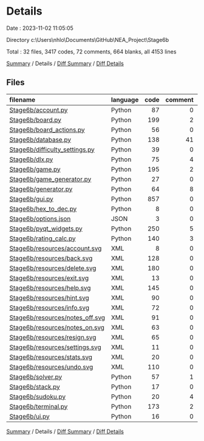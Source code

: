 # Details

Date : 2023-11-02 11:05:05

Directory c:\\Users\\nhlo\\Documents\\GitHub\\NEA_Project\\Stage6b

Total : 32 files,  3417 codes, 72 comments, 664 blanks, all 4153 lines

[Summary](results.md) / Details / [Diff Summary](diff.md) / [Diff Details](diff-details.md)

## Files
| filename | language | code | comment | blank | total |
| :--- | :--- | ---: | ---: | ---: | ---: |
| [Stage6b/account.py](/Stage6b/account.py) | Python | 87 | 0 | 24 | 111 |
| [Stage6b/board.py](/Stage6b/board.py) | Python | 199 | 2 | 63 | 264 |
| [Stage6b/board_actions.py](/Stage6b/board_actions.py) | Python | 56 | 0 | 27 | 83 |
| [Stage6b/database.py](/Stage6b/database.py) | Python | 138 | 41 | 33 | 212 |
| [Stage6b/difficulty_settings.py](/Stage6b/difficulty_settings.py) | Python | 39 | 0 | 12 | 51 |
| [Stage6b/dlx.py](/Stage6b/dlx.py) | Python | 75 | 4 | 13 | 92 |
| [Stage6b/game.py](/Stage6b/game.py) | Python | 195 | 2 | 48 | 245 |
| [Stage6b/game_generator.py](/Stage6b/game_generator.py) | Python | 27 | 0 | 9 | 36 |
| [Stage6b/generator.py](/Stage6b/generator.py) | Python | 64 | 8 | 23 | 95 |
| [Stage6b/gui.py](/Stage6b/gui.py) | Python | 857 | 0 | 261 | 1,118 |
| [Stage6b/hex_to_dec.py](/Stage6b/hex_to_dec.py) | Python | 8 | 0 | 2 | 10 |
| [Stage6b/options.json](/Stage6b/options.json) | JSON | 3 | 0 | 0 | 3 |
| [Stage6b/pyqt_widgets.py](/Stage6b/pyqt_widgets.py) | Python | 250 | 5 | 65 | 320 |
| [Stage6b/rating_calc.py](/Stage6b/rating_calc.py) | Python | 140 | 3 | 14 | 157 |
| [Stage6b/resources/account.svg](/Stage6b/resources/account.svg) | XML | 8 | 0 | 1 | 9 |
| [Stage6b/resources/back.svg](/Stage6b/resources/back.svg) | XML | 128 | 0 | 1 | 129 |
| [Stage6b/resources/delete.svg](/Stage6b/resources/delete.svg) | XML | 180 | 0 | 1 | 181 |
| [Stage6b/resources/exit.svg](/Stage6b/resources/exit.svg) | XML | 13 | 0 | 1 | 14 |
| [Stage6b/resources/help.svg](/Stage6b/resources/help.svg) | XML | 145 | 0 | 1 | 146 |
| [Stage6b/resources/hint.svg](/Stage6b/resources/hint.svg) | XML | 90 | 0 | 1 | 91 |
| [Stage6b/resources/info.svg](/Stage6b/resources/info.svg) | XML | 72 | 0 | 1 | 73 |
| [Stage6b/resources/notes_off.svg](/Stage6b/resources/notes_off.svg) | XML | 91 | 0 | 1 | 92 |
| [Stage6b/resources/notes_on.svg](/Stage6b/resources/notes_on.svg) | XML | 63 | 0 | 1 | 64 |
| [Stage6b/resources/resign.svg](/Stage6b/resources/resign.svg) | XML | 65 | 0 | 1 | 66 |
| [Stage6b/resources/settings.svg](/Stage6b/resources/settings.svg) | XML | 11 | 0 | 1 | 12 |
| [Stage6b/resources/stats.svg](/Stage6b/resources/stats.svg) | XML | 20 | 0 | 1 | 21 |
| [Stage6b/resources/undo.svg](/Stage6b/resources/undo.svg) | XML | 110 | 0 | 1 | 111 |
| [Stage6b/solver.py](/Stage6b/solver.py) | Python | 57 | 1 | 17 | 75 |
| [Stage6b/stack.py](/Stage6b/stack.py) | Python | 17 | 0 | 4 | 21 |
| [Stage6b/sudoku.py](/Stage6b/sudoku.py) | Python | 20 | 4 | 7 | 31 |
| [Stage6b/terminal.py](/Stage6b/terminal.py) | Python | 173 | 2 | 22 | 197 |
| [Stage6b/ui.py](/Stage6b/ui.py) | Python | 16 | 0 | 7 | 23 |

[Summary](results.md) / Details / [Diff Summary](diff.md) / [Diff Details](diff-details.md)